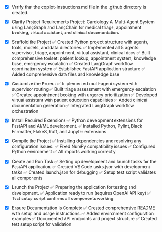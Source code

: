 <!-- Use this file to provide workspace-specific custom instructions to Copilot. For more details, visit https://code.visualstudio.com/docs/copilot/copilot-customization#_use-a-githubcopilotinstructionsmd-file -->
- [x] Verify that the copilot-instructions.md file in the .github directory is created.

- [x] Clarify Project Requirements
	Project: Cardiology AI Multi-Agent System using LangGraph and LangChain for medical triage, appointment booking, virtual assistant, and clinical documentation.

- [x] Scaffold the Project
	✅ Created Python project structure with agents, tools, models, and data directories.
	✅ Implemented all 5 agents: supervisor, triage, appointment, virtual assistant, clinical docs
	✅ Built comprehensive toolset: patient lookup, appointment system, knowledge base, emergency escalation
	✅ Created LangGraph workflow coordination system
	✅ Established FastAPI application structure
	✅ Added comprehensive data files and knowledge base

- [x] Customize the Project
	✅ Implemented multi-agent system with supervisor routing
	✅ Built triage assessment with emergency escalation
	✅ Created appointment booking with urgency prioritization
	✅ Developed virtual assistant with patient education capabilities
	✅ Added clinical documentation generation
	✅ Integrated LangGraph workflow orchestration

- [x] Install Required Extensions
	✅ Python development extensions for FastAPI and AI/ML development.
	✅ Installed Python, Pylint, Black Formatter, Flake8, Ruff, and Jupyter extensions

- [x] Compile the Project
	✅ Installing dependencies and resolving any configuration issues.
	✅ Fixed NumPy compatibility issues
	✅ Configured Python environment
	✅ All imports working correctly

- [x] Create and Run Task
	✅ Setting up development and launch tasks for the FastAPI application.
	✅ Created VS Code tasks.json with development tasks
	✅ Created launch.json for debugging
	✅ Setup test script validates all components

- [x] Launch the Project
	✅ Preparing the application for testing and development.
	✅ Application ready to run (requires OpenAI API key)
	✅ Test setup script confirms all components working

- [x] Ensure Documentation is Complete
	✅ Created comprehensive README with setup and usage instructions.
	✅ Added environment configuration examples
	✅ Documented API endpoints and project structure
	✅ Created test setup script for validation